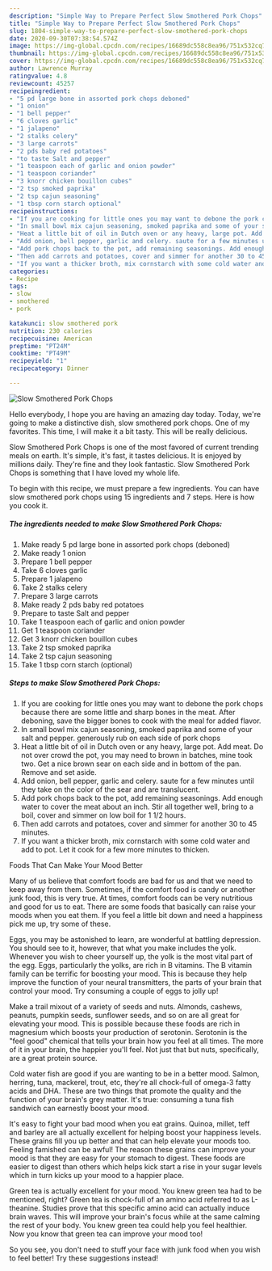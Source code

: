 ```yaml
---
description: "Simple Way to Prepare Perfect Slow Smothered Pork Chops"
title: "Simple Way to Prepare Perfect Slow Smothered Pork Chops"
slug: 1804-simple-way-to-prepare-perfect-slow-smothered-pork-chops
date: 2020-09-30T07:38:54.574Z
image: https://img-global.cpcdn.com/recipes/16689dc558c8ea96/751x532cq70/slow-smothered-pork-chops-recipe-main-photo.jpg
thumbnail: https://img-global.cpcdn.com/recipes/16689dc558c8ea96/751x532cq70/slow-smothered-pork-chops-recipe-main-photo.jpg
cover: https://img-global.cpcdn.com/recipes/16689dc558c8ea96/751x532cq70/slow-smothered-pork-chops-recipe-main-photo.jpg
author: Lawrence Murray
ratingvalue: 4.8
reviewcount: 45257
recipeingredient:
- "5 pd large bone in assorted pork chops deboned"
- "1 onion"
- "1 bell pepper"
- "6 cloves garlic"
- "1 jalapeno"
- "2 stalks celery"
- "3 large carrots"
- "2 pds baby red potatoes"
- "to taste Salt and pepper"
- "1 teaspoon each of garlic and onion powder"
- "1 teaspoon coriander"
- "3 knorr chicken bouillon cubes"
- "2 tsp smoked paprika"
- "2 tsp cajun seasoning"
- "1 tbsp corn starch optional"
recipeinstructions:
- "If you are cooking for little ones you may want to debone the pork chops because there are some little and sharp bones in the meat. After deboning, save the bigger bones to cook with the meal for added flavor."
- "In small bowl mix cajun seasoning, smoked paprika and some of your salt and pepper. generously rub on each side of pork chops"
- "Heat a little bit of oil in Dutch oven or any heavy, large pot. Add meat. Do not over crowd the pot, you may need to brown in batches, mine took two. Get a nice brown sear on each side and in bottom of the pan. Remove and set aside."
- "Add onion, bell pepper, garlic and celery. saute for a few minutes until they take on the color of the sear and are translucent."
- "Add pork chops back to the pot, add remaining seasonings. Add enough water to cover the meat about an inch. Stir all together well, bring to a boil, cover and simmer on low boil for 1 1/2 hours."
- "Then add carrots and potatoes, cover and simmer for another 30 to 45 minutes."
- "If you want a thicker broth, mix cornstarch with some cold water and add to pot. Let it cook for a few more minutes to thicken."
categories:
- Recipe
tags:
- slow
- smothered
- pork

katakunci: slow smothered pork 
nutrition: 230 calories
recipecuisine: American
preptime: "PT24M"
cooktime: "PT49M"
recipeyield: "1"
recipecategory: Dinner

---
```



![Slow Smothered Pork Chops](https://img-global.cpcdn.com/recipes/16689dc558c8ea96/751x532cq70/slow-smothered-pork-chops-recipe-main-photo.jpg)

Hello everybody, I hope you are having an amazing day today. Today, we're going to make a distinctive dish, slow smothered pork chops. One of my favorites. This time, I will make it a bit tasty. This will be really delicious.

Slow Smothered Pork Chops is one of the most favored of current trending meals on earth. It's simple, it's fast, it tastes delicious. It is enjoyed by millions daily. They're fine and they look fantastic. Slow Smothered Pork Chops is something that I have loved my whole life.




To begin with this recipe, we must prepare a few ingredients. You can have slow smothered pork chops using 15 ingredients and 7 steps. Here is how you cook it.

<!--inarticleads1-->

##### The ingredients needed to make Slow Smothered Pork Chops:

1. Make ready 5 pd large bone in assorted pork chops (deboned)
1. Make ready 1 onion
1. Prepare 1 bell pepper
1. Take 6 cloves garlic
1. Prepare 1 jalapeno
1. Take 2 stalks celery
1. Prepare 3 large carrots
1. Make ready 2 pds baby red potatoes
1. Prepare to taste Salt and pepper
1. Take 1 teaspoon each of garlic and onion powder
1. Get 1 teaspoon coriander
1. Get 3 knorr chicken bouillon cubes
1. Take 2 tsp smoked paprika
1. Take 2 tsp cajun seasoning
1. Take 1 tbsp corn starch (optional)




<!--inarticleads2-->

##### Steps to make Slow Smothered Pork Chops:

1. If you are cooking for little ones you may want to debone the pork chops because there are some little and sharp bones in the meat. After deboning, save the bigger bones to cook with the meal for added flavor.
1. In small bowl mix cajun seasoning, smoked paprika and some of your salt and pepper. generously rub on each side of pork chops
1. Heat a little bit of oil in Dutch oven or any heavy, large pot. Add meat. Do not over crowd the pot, you may need to brown in batches, mine took two. Get a nice brown sear on each side and in bottom of the pan. Remove and set aside.
1. Add onion, bell pepper, garlic and celery. saute for a few minutes until they take on the color of the sear and are translucent.
1. Add pork chops back to the pot, add remaining seasonings. Add enough water to cover the meat about an inch. Stir all together well, bring to a boil, cover and simmer on low boil for 1 1/2 hours.
1. Then add carrots and potatoes, cover and simmer for another 30 to 45 minutes.
1. If you want a thicker broth, mix cornstarch with some cold water and add to pot. Let it cook for a few more minutes to thicken.




Foods That Can Make Your Mood Better


Many of us believe that comfort foods are bad for us and that we need to keep away from them. Sometimes, if the comfort food is candy or another junk food, this is very true. At times, comfort foods can be very nutritious and good for us to eat. There are some foods that basically can raise your moods when you eat them. If you feel a little bit down and need a happiness pick me up, try some of these.

Eggs, you may be astonished to learn, are wonderful at battling depression. You should see to it, however, that what you make includes the yolk. Whenever you wish to cheer yourself up, the yolk is the most vital part of the egg. Eggs, particularly the yolks, are rich in B vitamins. The B vitamin family can be terrific for boosting your mood. This is because they help improve the function of your neural transmitters, the parts of your brain that control your mood. Try consuming a couple of eggs to jolly up!

Make a trail mixout of a variety of seeds and nuts. Almonds, cashews, peanuts, pumpkin seeds, sunflower seeds, and so on are all great for elevating your mood. This is possible because these foods are rich in magnesium which boosts your production of serotonin. Serotonin is the "feel good" chemical that tells your brain how you feel at all times. The more of it in your brain, the happier you'll feel. Not just that but nuts, specifically, are a great protein source.

Cold water fish are good if you are wanting to be in a better mood. Salmon, herring, tuna, mackerel, trout, etc, they're all chock-full of omega-3 fatty acids and DHA. These are two things that promote the quality and the function of your brain's grey matter. It's true: consuming a tuna fish sandwich can earnestly boost your mood. 

It's easy to fight your bad mood when you eat grains. Quinoa, millet, teff and barley are all actually excellent for helping boost your happiness levels. These grains fill you up better and that can help elevate your moods too. Feeling famished can be awful! The reason these grains can improve your mood is that they are easy for your stomach to digest. These foods are easier to digest than others which helps kick start a rise in your sugar levels which in turn kicks up your mood to a happier place.

Green tea is actually excellent for your mood. You knew green tea had to be mentioned, right? Green tea is chock-full of an amino acid referred to as L-theanine. Studies prove that this specific amino acid can actually induce brain waves. This will improve your brain's focus while at the same calming the rest of your body. You knew green tea could help you feel healthier. Now you know that green tea can improve your mood too!

So you see, you don't need to stuff your face with junk food when you wish to feel better! Try  these suggestions  instead!

